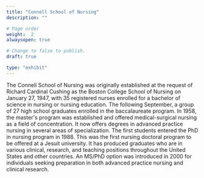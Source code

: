 ```yaml
---
title: "Connell School of Nursing"
description: ""

# Page order
weight:  2
alwaysopen: true

# Change to false to publish.
draft: true

type: "exhibit"
---
```

The Connell School of Nursing was originally established at the request of Richard Cardinal Cushing as the Boston College School of Nursing on January 27, 1947, with 35 registered nurses enrolled for a bachelor of science in nursing or nursing education. The following September, a group of 27 high school graduates enrolled in the baccalaureate program.
In 1958, the master's program was established and offered medical-surgical nursing as a field of concentration. It now offers degrees in advanced practice nursing in several areas of specialization.  The first students entered the PhD in nursing program in 1988. This was the first nursing doctoral program to be offered at a Jesuit university. It has produced graduates who are in various clinical, research, and teaching positions throughout the United States and other countries. An MS/PhD option was introduced in 2000 for individuals seeking preparation in both advanced practice nursing and clinical research.
